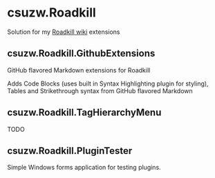 # csuzw.Roadkill

Solution for my [Roadkill wiki](http://www.roadkillwiki.net/) extensions

## csuzw.Roadkill.GithubExtensions

GitHub flavored Markdown extensions for Roadkill

Adds Code Blocks (uses built in Syntax Highlighting plugin for styling), Tables and Strikethrough syntax from GitHub flavored Markdown

## csuzw.Roadkill.TagHierarchyMenu

TODO

## csuzw.Roadkill.PluginTester

Simple Windows forms application for testing plugins.
